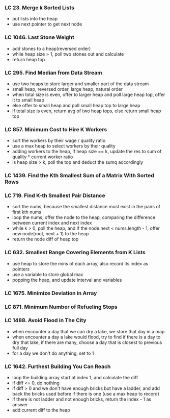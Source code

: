 ### LC 23. Merge k Sorted Lists
* put lists into the heap
* use next pointer to get next node

### LC 1046. Last Stone Weight
* add stones to a heap(reversed order)
* while heap size > 1, poll two stones out and calculate
* return heap top

### LC 295. Find Median from Data Stream
* use two heaps to store larger and smaller part of the data stream
* small heap, reversed order, large heap, natural order
* when total size is even, offer to larger heap and poll large heap top, offer it to small heap
* else offer to small heap and poll small heap top to large heap
* if total size is even, return avg of two heap tops, else return small heap top


### LC 857. Minimum Cost to Hire K Workers
* sort the workers by their wage / quality ratio
* use a max heap to select workers by their quality
* adding workers to the heap, if heap size == k, update the res to sum of quality  *  current worker ratio
* is heap size > k, poll the top and deduct the sumq accordingly

### LC 1439. Find the Kth Smallest Sum of a Matrix With Sorted Rows

### LC 719. Find K-th Smallest Pair Distance
* sort the nums, because the smallest distance must exist in the pairs of first kth nums
* loop the nums, offer the node to the heap, comparing the difference between current index and next index
* while k > 0, poll the heap, and if the node.next < nums.length - 1, offer new node(root, next + 1) to the heap
* return the node diff of heap top

### LC 632. Smallest Range Covering Elements from K Lists
* use heap to store the mins of each array, also record its index as pointers
* use a variable to store global max
* popping the heap, and update interval and variables

### LC 1675. Minimize Deviation in Array

### LC 871. Minimum Number of Refueling Stops


### LC 1488. Avoid Flood in The City
* when encounter a day that we can dry a lake, we store that day in a map
* when encounter a day a lake would flood, try to find if there is a day to dry that lake, if there are many, choose a day that is closest to previous full day
* for a day we don't do anything, set to 1

### LC 1642. Furthest Building You Can Reach
* loop the building array start at index 1, and calculate the diff
* if diff <= 0, do nothing
* if diff > 0 and we don't have enough bricks but have a ladder, and add back the bricks used before if there is one (use a max heap to record)
* if there is not ladder and not enough bricks, return the index - 1 as answer
* add current diff to the heap